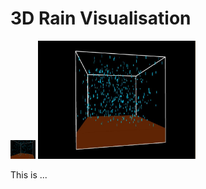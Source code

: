 # 3D Rain Visualisation
<img src="https://github.com/David-Sangojinmi/Projects/blob/master/Processing/Images/rain3d_1.JPG" style="width: 40px; height: auto"/>
<img src="https://github.com/David-Sangojinmi/Projects/blob/master/Processing/Images/rain3d_2.JPG" style="max-width: 50%"/>

This is ...
